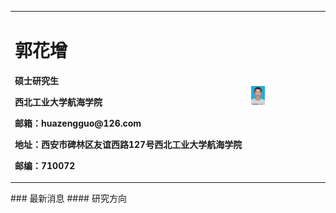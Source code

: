 <table border="0">
  <tr>
    <td width="75%">
      <h1>郭花增</h1>
      <p><b>硕士研究生</b></p>
      <p><b>西北工业大学航海学院</b></p>
      <p><b>邮箱：huazengguo@126.com</b></p>
      <p><b>地址：西安市碑林区友谊西路127号西北工业大学航海学院</b></p>
      <p><b>邮编：710072</b></p>
    </td>
    <td width="25%">
      <img src="/DSC_0011.jpg" width="20%">     
    </td>
  </tr>
</table>
### 最新消息
#### 研究方向
